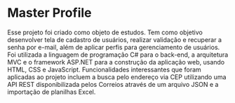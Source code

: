 # Master Profile
 Esse projeto foi criado como objeto de estudos. Tem como objetivo desenvolver tela de cadastro de usuários, realizar validação e recuperar a senha por e-mail, além de aplicar perfis para gerenciamento de usuários. Foi utilizada a linguagem de programação C# para o back-end, a arquitetura MVC e o framework ASP.NET para a construção da aplicação web, usando HTML, CSS e JavaScript. Funcionalidades interessantes que foram aplicadas ao projeto incluem a busca pelo endereço via CEP utilizando uma API REST disponibilizada pelos Correios através de um arquivo JSON e a importação de planilhas Excel.

